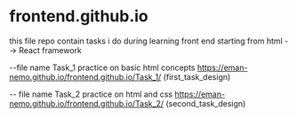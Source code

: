 # frontend.github.io
this file repo contain tasks i do during learning front end starting from html --> React framework 

--file name Task_1   practice on basic html concepts 
 https://eman-nemo.github.io/frontend.github.io/Task_1/       (first_task_design)

-- file name Task_2  practice on html and css 
https://eman-nemo.github.io/frontend.github.io/Task_2/         (second_task_design)


